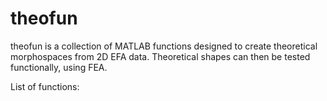 # theofun

theofun is a collection of MATLAB functions designed to create theoretical morphospaces from 2D EFA data. Theoretical shapes can then be tested functionally, using FEA.

List of functions:
